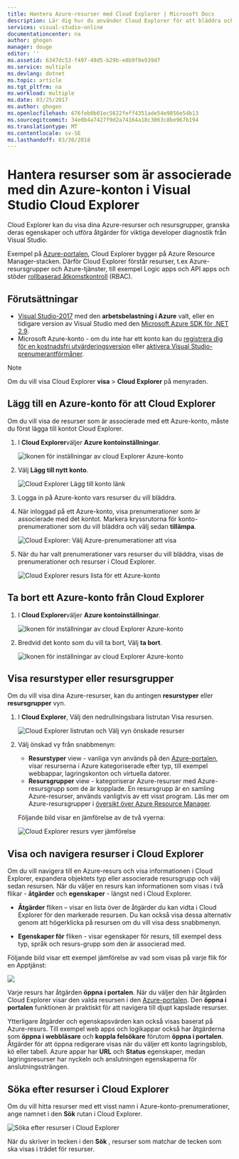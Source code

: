 ```yaml
---
title: Hantera Azure-resurser med Cloud Explorer | Microsoft Docs
description: Lär dig hur du använder Cloud Explorer för att bläddra och hantera Azure-resurser i Visual Studio.
services: visual-studio-online
documentationcenter: na
author: ghogen
manager: douge
editor: ''
ms.assetid: 6347dc53-f497-49d5-b29b-e8b9f0e939d7
ms.service: multiple
ms.devlang: dotnet
ms.topic: article
ms.tgt_pltfrm: na
ms.workload: multiple
ms.date: 03/25/2017
ms.author: ghogen
ms.openlocfilehash: 676feb0b01ec5622feff4351ade54e9856e54b13
ms.sourcegitcommit: 34e0b4a7427f9d2a74164a18c3063c8be967b194
ms.translationtype: MT
ms.contentlocale: sv-SE
ms.lasthandoff: 03/30/2018
---
```

# <a name="manage-the-resources-associated-with-your-azure-accounts-in-visual-studio-cloud-explorer"></a>Hantera resurser som är associerade med din Azure-konton i Visual Studio Cloud Explorer
Cloud Explorer kan du visa dina Azure-resurser och resursgrupper, granska deras egenskaper och utföra åtgärder för viktiga developer diagnostik från Visual Studio. 

Exempel på [Azure-portalen](http://go.microsoft.com/fwlink/p/?LinkID=525040), Cloud Explorer bygger på Azure Resource Manager-stacken. Därför Cloud Explorer förstår resurser, t.ex Azure-resursgrupper och Azure-tjänster, till exempel Logic apps och API apps och stöder [rollbaserad åtkomstkontroll](active-directory/role-based-access-control-configure.md) (RBAC). 

## <a name="prerequisites"></a>Förutsättningar
- [Visual Studio-2017](https://www.visualstudio.com/downloads/) med den **arbetsbelastning i Azure** valt, eller en tidigare version av Visual Studio med den [Microsoft Azure SDK för .NET 2.9](https://www.microsoft.com/en-us/download/details.aspx?id=51657).
- Microsoft Azure-konto - om du inte har ett konto kan du [registrera dig för en kostnadsfri utvärderingsversion](http://go.microsoft.com/fwlink/?LinkId=623901) eller [aktivera Visual Studio-prenumerantförmåner](http://go.microsoft.com/fwlink/?LinkId=623901).

> [!NOTE]
> Om du vill visa Cloud Explorer **visa** > **Cloud Explorer** på menyraden.   
> 
> 

## <a name="add-an-azure-account-to-cloud-explorer"></a>Lägg till en Azure-konto för att Cloud Explorer
Om du vill visa de resurser som är associerade med ett Azure-konto, måste du först lägga till kontot Cloud Explorer. 

1. I **Cloud Explorer**väljer **Azure kontoinställningar**.

    ![Ikonen för inställningar av cloud Explorer Azure-konto](media/vs-azure-tools-resources-managing-with-cloud-explorer/azure-account-settings.png)

1. Välj **Lägg till nytt konto**. 

    ![Cloud Explorer Lägg till konto länk](media/vs-azure-tools-resources-managing-with-cloud-explorer/add-account-link.png)

1. Logga in på Azure-konto vars resurser du vill bläddra. 

1. När inloggad på ett Azure-konto, visa prenumerationer som är associerade med det kontot. Markera kryssrutorna för konto-prenumerationer som du vill bläddra och välj sedan **tillämpa**. 
 
    ![Cloud Explorer: Välj Azure-prenumerationer att visa](media/vs-azure-tools-resources-managing-with-cloud-explorer/select-subscriptions.png)

1. När du har valt prenumerationer vars resurser du vill bläddra, visas de prenumerationer och resurser i Cloud Explorer.

    ![Cloud Explorer resurs lista för ett Azure-konto](media/vs-azure-tools-resources-managing-with-cloud-explorer/resources-listed.png)

## <a name="remove-an-azure-account-from-cloud-explorer"></a>Ta bort ett Azure-konto från Cloud Explorer 

1. I **Cloud Explorer**väljer **Azure kontoinställningar**.

    ![Ikonen för inställningar av cloud Explorer Azure-konto](media/vs-azure-tools-resources-managing-with-cloud-explorer/azure-account-settings.png)

1. Bredvid det konto som du vill ta bort, Välj **ta bort**.

    ![Ikonen för inställningar av cloud Explorer Azure-konto](media/vs-azure-tools-resources-managing-with-cloud-explorer/remove-account.png)

## <a name="view-resource-types-or-resource-groups"></a>Visa resurstyper eller resursgrupper
Om du vill visa dina Azure-resurser, kan du antingen **resurstyper** eller **resursgrupper** vyn.

1. I **Cloud Explorer**, Välj den nedrullningsbara listrutan Visa resursen.

    ![Cloud Explorer listrutan och Välj vyn önskade resurser](media/vs-azure-tools-resources-managing-with-cloud-explorer/resources-view-dropdown.png)

1. Välj önskad vy från snabbmenyn: 

    - **Resurstyper** view - vanliga vyn används på den [Azure-portalen](http://go.microsoft.com/fwlink/p/?LinkID=525040), visar resurserna i Azure kategoriserade efter typ, till exempel webbappar, lagringskonton och virtuella datorer. 
    - **Resursgrupper** view - kategoriserar Azure-resurser med Azure-resursgrupp som de är kopplade. En resursgrupp är en samling Azure-resurser, används vanligtvis av ett visst program. Läs mer om Azure-resursgrupper i [översikt över Azure Resource Manager](./azure-resource-manager/resource-group-overview.md).

    Följande bild visar en jämförelse av de två vyerna:

    ![Cloud Explorer resurs vyer jämförelse](media/vs-azure-tools-resources-managing-with-cloud-explorer/resource-views-comparison.png)

## <a name="view-and-navigate-resources-in-cloud-explorer"></a>Visa och navigera resurser i Cloud Explorer
Om du vill navigera till en Azure-resurs och visa informationen i Cloud Explorer, expandera objektets typ eller associerade resursgrupp och välj sedan resursen. När du väljer en resurs kan informationen som visas i två flikar - **åtgärder** och **egenskaper** - längst ned i Cloud Explorer. 

- **Åtgärder** fliken – visar en lista över de åtgärder du kan vidta i Cloud Explorer för den markerade resursen. Du kan också visa dessa alternativ genom att högerklicka på resursen om du vill visa dess snabbmenyn.

- **Egenskaper för** fliken - visar egenskaper för resurs, till exempel dess typ, språk och resurs-grupp som den är associerad med.

Följande bild visar ett exempel jämförelse av vad som visas på varje flik för en Apptjänst:

![](./media/vs-azure-tools-resources-managing-with-cloud-explorer/actions-and-properties.png)

Varje resurs har åtgärden **öppna i portalen**. När du väljer den här åtgärden Cloud Explorer visar den valda resursen i den [Azure-portalen](http://go.microsoft.com/fwlink/p/?LinkID=525040). Den **öppna i portalen** funktionen är praktiskt för att navigera till djupt kapslade resurser.

Ytterligare åtgärder och egenskapsvärden kan också visas baserat på Azure-resurs. Till exempel web apps och logikappar också har åtgärderna som **öppna i webbläsare** och **koppla felsökare** förutom **öppna i portalen**. Åtgärder för att öppna redigerare visas när du väljer ett konto lagringsblob, kö eller tabell. Azure appar har **URL** och **Status** egenskaper, medan lagringsresurser har nyckeln och anslutningen egenskaperna för anslutningssträngen.

## <a name="find-resources-in-cloud-explorer"></a>Söka efter resurser i Cloud Explorer
Om du vill hitta resurser med ett visst namn i Azure-konto-prenumerationer, ange namnet i den **Sök** rutan i Cloud Explorer.

![Söka efter resurser i Cloud Explorer](./media/vs-azure-tools-resources-managing-with-cloud-explorer/search-for-resources.png)

När du skriver in tecken i den **Sök** , resurser som matchar de tecken som ska visas i trädet för resurser.
